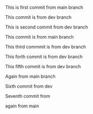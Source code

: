 This is first commit from main branch



This commit is from dev branch




This is second commit from dev branch





This commit is from main branch




This third commmit is from dev branch




This forth commit is from dev branch




This fifth commit is from dev branch





Again from main branch





Sixth commit from dev







Seventh commit from 









again from main